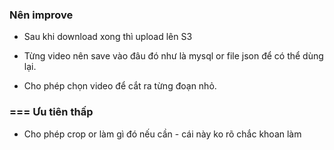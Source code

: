 ### Nên improve

- Sau khi download xong thì upload lên S3

- Từng video nên save vào đâu đó như là mysql or file json để có thể dùng lại.

- Cho phép chọn video để cắt ra từng đoạn nhỏ.

### === Ưu tiên thấp

- Cho phép crop or làm gì đó nếu cần - cái này ko rõ chắc khoan làm
